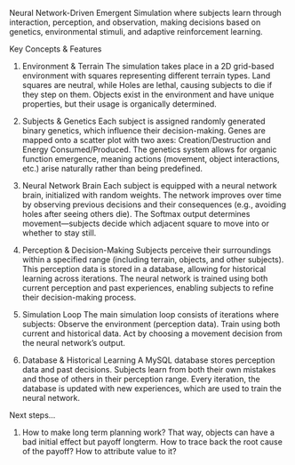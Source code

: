 Neural Network-Driven Emergent Simulation where subjects learn through interaction, perception, and observation, making decisions based on genetics, environmental stimuli, and adaptive reinforcement learning.

Key Concepts & Features
1. Environment & Terrain
The simulation takes place in a 2D grid-based environment with squares representing different terrain types.
Land squares are neutral, while Holes are lethal, causing subjects to die if they step on them.
Objects exist in the environment and have unique properties, but their usage is organically determined.

2. Subjects & Genetics
Each subject is assigned randomly generated binary genetics, which influence their decision-making.
Genes are mapped onto a scatter plot with two axes: Creation/Destruction and Energy Consumed/Produced.
The genetics system allows for organic function emergence, meaning actions (movement, object interactions, etc.) arise naturally rather than being predefined.

3. Neural Network Brain
Each subject is equipped with a neural network brain, initialized with random weights.
The network improves over time by observing previous decisions and their consequences (e.g., avoiding holes after seeing others die).
The Softmax output determines movement—subjects decide which adjacent square to move into or whether to stay still.

4. Perception & Decision-Making
Subjects perceive their surroundings within a specified range (including terrain, objects, and other subjects).
This perception data is stored in a database, allowing for historical learning across iterations.
The neural network is trained using both current perception and past experiences, enabling subjects to refine their decision-making process.

5. Simulation Loop
The main simulation loop consists of iterations where subjects:
Observe the environment (perception data).
Train using both current and historical data.
Act by choosing a movement decision from the neural network’s output.

6. Database & Historical Learning
A MySQL database stores perception data and past decisions.
Subjects learn from both their own mistakes and those of others in their perception range.
Every iteration, the database is updated with new experiences, which are used to train the neural network.



Next steps...

1) How to make long term planning work? That way, objects can have a bad initial effect but payoff longterm. How to trace back the root cause of the payoff? How to attribute value to it?
